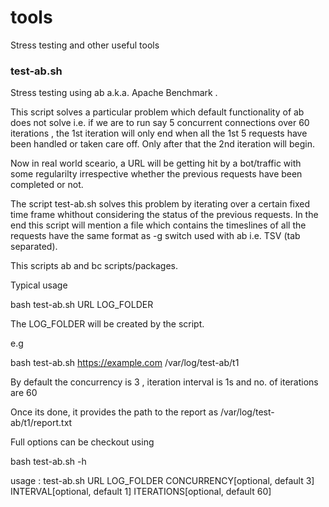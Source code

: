 # tools
Stress testing and other useful tools
### test-ab.sh
Stress testing using ab a.k.a. Apache Benchmark . 

This script solves a particular problem which default functionality of ab does not solve i.e. if we are to run say 5 concurrent connections over 60 iterations , the 1st iteration will only end when all the 1st 5 requests have been handled or taken care off. Only after that the 2nd iteration will begin.

Now in real world sceario, a URL will be getting hit by a bot/traffic with some regularilty irrespective whether the previous requests have been completed or not. 

The script test-ab.sh solves this problem by iterating over a certain fixed time frame whithout considering the status of the previous requests. In the end this script will mention a file which contains the timeslines of all the requests have the same format as -g switch used with ab i.e. TSV (tab separated).

This scripts ab and bc scripts/packages.

Typical usage

bash test-ab.sh URL LOG_FOLDER

The LOG_FOLDER will be created by the script.

e.g

bash test-ab.sh https://example.com /var/log/test-ab/t1

By default the concurrency is 3  , iteration interval is 1s and no. of iterations are 60

Once its done, it provides the path to the report as /var/log/test-ab/t1/report.txt

Full options can be checkout using 

bash test-ab.sh -h 

usage : test-ab.sh URL LOG_FOLDER CONCURRENCY[optional, default 3] INTERVAL[optional, default 1] ITERATIONS[optional, default 60]

